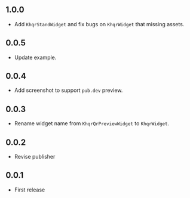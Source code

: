 ## 1.0.0

* Add `KhqrStandWidget` and fix bugs on `KhqrWidget` that missing assets.

## 0.0.5

* Update example.

## 0.0.4

* Add screenshot to support `pub.dev` preview.

## 0.0.3

* Rename widget name from `KhqrQrPreviewWidget` to `KhqrWidget`.

## 0.0.2

* Revise publisher

## 0.0.1

* First release
